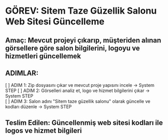 # GÖREV: Sitem Taze Güzellik Salonu Web Sitesi Güncelleme

## Amaç: Mevcut projeyi çıkarıp, müşteriden alınan görsellere göre salon bilgilerini, logoyu ve hizmetleri güncellemek

## ADIMLAR:
[ ] ADIM 1: Zip dosyasını çıkar ve mevcut proje yapısını incele → System STEP
[ ] ADIM 2: Görselleri analiz et, logo ve hizmet bilgilerini çıkar → System STEP  
[ ] ADIM 3: Salon adını "Sitem taze güzellik salonu" olarak güncelle ve kodları düzenle → System STEP

## Teslim Edilen: Güncellenmiş web sitesi kodları ile logos ve hizmet bilgileri